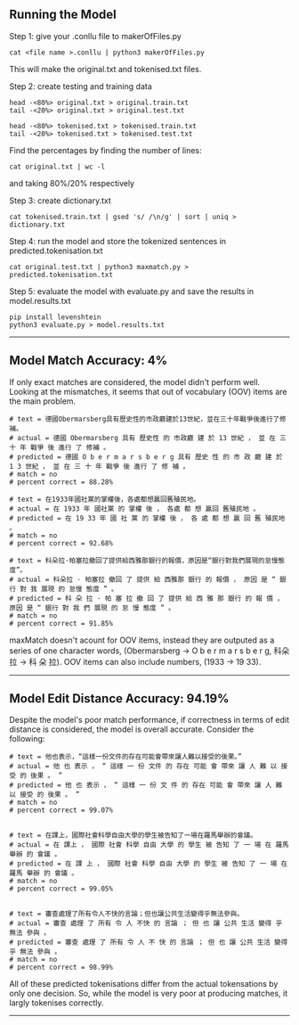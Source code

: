 Running the Model
---------------------------------------------------------------------------

Step 1: give your .conllu file to makerOfFiles.py
	
	cat <file name >.conllu | python3 makerOfFiles.py

This will make the original.txt and tokenised.txt files.



Step 2: create testing and training data

	head -<80%> original.txt > original.train.txt
	tail -<20%> original.txt > original.test.txt

	head -<80%> tokenised.txt > tokenised.train.txt
	tail -<20%> tokenised.txt > tokenised.test.txt

Find the percentages by finding the number of lines:
	
	cat original.txt | wc -l

and taking 80%/20% respectively




Step 3: create dictionary.txt

	cat tokenised.train.txt | gsed 's/ /\n/g' | sort | uniq > dictionary.txt



Step 4: run the model and store the tokenized sentences in predicted.tokenisation.txt 

	cat original.test.txt | python3 maxmatch.py > predicted.tokenisation.txt  



Step 5: evaluate the model with evaluate.py and save the results in model.results.txt
	
	pip install levenshtein
	python3 evaluate.py > model.results.txt


	
--------------------------------------------------------------------------------------------
Model Match Accuracy: 4%
------------------------------------------------------------------------------------------

If only exact matches are considered, the model didn't perform well. Looking at the mismatches, it seems that out of vocabulary (OOV)
items are the main problem.
 

	# text = 德國Obermarsberg具有歷史性的市政廳建於13世紀，並在三十年戰爭後進行了修補。
	# actual = 德國 Obermarsberg 具有 歷史性 的 市政廳 建 於 13 世紀 ， 並 在 三十 年 戰爭 後 進行 了 修補 。
	# predicted = 德國 O b e r m a r s b e r g 具有 歷史 性 的 市 政 廳 建 於 1 3 世紀 ， 並 在 三 十 年 戰爭 後 進行 了 修 補 。
	# match = no
	# percent correct = 88.28%

	# text = 在1933年國社黨的掌權後，各處都想贏回舊殖民地。	
	# actual = 在 1933 年 國社黨 的 掌權 後 ， 各處 都 想 贏回 舊殖民地 。
	# predicted = 在 19 33 年 國 社 黨 的 掌權 後 ， 各 處 都 想 贏 回 舊 殖民地 。
	# match = no
	# percent correct = 92.68%

	# text = 科朵拉·帕塞拉撤回了提供給西雅那銀行的報價，原因是“銀行對我們展現的怠慢態度”。
	# actual = 科朵拉 · 帕塞拉 撤回 了 提供 給 西雅那 銀行 的 報價 ， 原因 是 “ 銀行 對 我 展現 的 怠慢 態度 ” 。
	# predicted = 科 朵 拉 · 帕 塞 拉 撤 回 了 提供 給 西 雅 那 銀行 的 報 價 ， 原因 是 “ 銀行 對 我 們 展現 的 怠 慢 態度 ” 。
	# match = no
	# percent correct = 91.85%

maxMatch doesn't acount for OOV items, instead they are outputed as a series of one character words, (Obermarsberg -> O b e r m a r s b e r g, 科朵拉 -> 科 朵 拉). 
OOV items can also include numbers, (1933 -> 19 33).

----------------------------------------------------------------------------------------------------
Model Edit Distance Accuracy: 94.19%
---------------------------------------------------------------------------------------------------

Despite the model's poor match performance, if correctness in terms of edit distance is considered, the model is overall accurate.
Consider the following:

	# text = 他也表示，“這樣一份文件的存在可能會帶來讓人難以接受的後果。”
	# actual = 他 也 表示 ， “ 這樣 一 份 文件 的 存在 可能 會 帶來 讓 人 難 以 接受 的 後果 。 ”
	# predicted = 他 也 表示 ， “ 這樣 一 份 文 件 的 存在 可能 會 帶來 讓 人 難 以 接受 的 後果 。 ”
	# match = no
	# percent correct = 99.07%


	# text = 在課上，國際社會科學自由大學的學生被告知了一場在羅馬舉辦的會議。
	# actual = 在 課上 ， 國際 社會 科學 自由 大學 的 學生 被 告知 了 一 場 在 羅馬 舉辦 的 會議 。
	# predicted = 在 課 上 ， 國際 社會 科學 自由 大學 的 學生 被 告知 了 一 場 在 羅馬 舉辦 的 會議 。
	# match = no
	# percent correct = 99.05%


	# text = 審查處理了所有令人不快的言論；但也讓公共生活變得乎無法參與。
	# actual = 審查 處理 了 所有 令 人 不快 的 言論 ； 但 也 讓 公共 生活 變得 乎 無法 參與 。
	# predicted = 審查 處理 了 所有 令 人 不 快 的 言論 ； 但 也 讓 公共 生活 變得 乎 無法 參與 。
	# match = no
	# percent correct = 98.99%

All of these predicted tokenisations differ from the actual tokensations by only one decision. So, while the model is very poor at producing
matches, it largly tokenises correctly.  

-----------------------------------------------------------------------------------------------------------------------------
